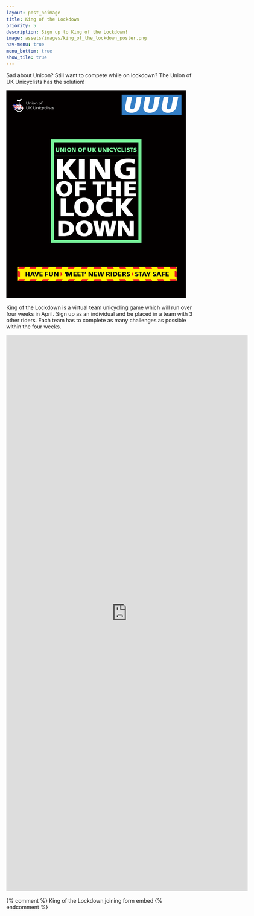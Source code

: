 ```yaml
---
layout: post_noimage
title: King of the Lockdown
priority: 5
description: Sign up to King of the Lockdown!
image: assets/images/king_of_the_lockdown_poster.png
nav-menu: true
menu_bottom: true
show_tile: true
---
```


Sad about Unicon? Still want to compete while on lockdown?
The Union of UK Unicyclists has the solution!

<p><img src="/assets/images/king_of_the_lockdown_poster.png" alt="King of the Lockdown Poster" width="476" height="550"/></p>

King of the Lockdown is a virtual team unicycling game which will run over four weeks in April. Sign up as an individual and be placed in a team with 3 other riders. Each team has to complete as many challenges as possible within the four weeks.

<iframe src="https://docs.google.com/forms/d/e/1FAIpQLSf8UNIuQCjKIddnL9VTrhobPOP04g6CgofUdREE5iSoY_psWw/viewform?fbclid=IwAR2AoN6tHUybyR_chCGn2N8bSI9QjBj7XJPkpzsne1DHiQhCzmzu0xhLtsM&fbzx=-2927791445919567002" width="640" height="1473" frameborder="0" marginheight="0" marginwidth="0">Loading...</iframe>

{% comment %} King of the Lockdown joining form embed {% endcomment %}
